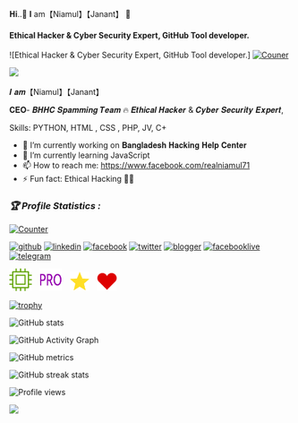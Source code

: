 
𝐇𝐢..👋 𝐈 am【Niamul】【Janant】  🔰
#### Ethical Hacker & Cyber Security Expert, GitHub Tool developer.
![Ethical Hacker & Cyber Security Expert, GitHub Tool developer.]
<a href="https://github.com/NiamulJannat71"><img height="40" title="Couner" src="https://komarev.com/ghpvc/?username=MrHacker-X&color=blueviolet&style=flat-square"></a>
<!DOCTYPE html>
<html>
</head>
<body>
   <img src="https://raw.githubusercontent.com/abhisheknaiidu/abhisheknaiidu/master/code.gif" />
</body>
</html>

𝑰 𝒂𝒎【Niamul】【Janant】

𝐂𝐄𝐎- 𝑩𝑯𝑯𝑪 𝑺𝒑𝒂𝒎𝒎𝒊𝒏𝒈 𝑻𝒆𝒂𝒎 🔥
𝑬𝒕𝒉𝒊𝒄𝒂𝒍 𝑯𝒂𝒄𝒌𝒆𝒓 & 𝑪𝒚𝒃𝒆𝒓 𝑺𝒆𝒄𝒖𝒓𝒊𝒕𝒚 𝑬𝒙𝒑𝒆𝒓𝒕, 


Skills: PYTHON, HTML , CSS , PHP,  JV, C+

- 🔭 I’m currently working on 𝐁𝐚𝐧𝐠𝐥𝐚𝐝𝐞𝐬𝐡 𝐇𝐚𝐜𝐤𝐢𝐧𝐠 𝐇𝐞𝐥𝐩 𝐂𝐞𝐧𝐭𝐞𝐫 
- 🌱 I’m currently learning JavaScript 
- 📫 How to reach me: https://www.facebook.com/realniamul71 
- ⚡ Fun fact: Ethical Hacking 👨‍💻 
<h3><b><i>🏆 Profile Statistics :</i></b></h3>
<a href="https://github.com/NiamulJannat71"><img height="25" title="Counter" src="https://komarev.com/ghpvc/?username=MrHacker-X&color=blueviolet&style=flat-square"></a>

[<img src='https://cdn.jsdelivr.net/npm/simple-icons@3.0.1/icons/github.svg' alt='github' height='40'>](https://github.com/NiammulJannat71)  [<img src='https://cdn.jsdelivr.net/npm/simple-icons@3.0.1/icons/linkedin.svg' alt='linkedin' height='40'>](https://www.linkedin.com/in/rihanahmed/)  [<img src='https://cdn.jsdelivr.net/npm/simple-icons@3.0.1/icons/facebook.svg' alt='facebook' height='40'>](https://www.facebook.com/realniamul71)  [<img src='https://cdn.jsdelivr.net/npm/simple-icons@3.0.1/icons/twitter.svg' alt='twitter' height='40'>](https://twitter.com/bangladshhackinghelpcenter)  [<img src='https://cdn.jsdelivr.net/npm/simple-icons@3.0.1/icons/blogger.svg' alt='blogger' height='40'>](https://www.blogger.com/profile/17663910137017831903)  [<img src='https://cdn.jsdelivr.net/npm/simple-icons@3.0.1/icons/facebooklive.svg' alt='facebooklive' height='40'>](https://facebook.com/groups/3749151271810746/)  [<img src='https://cdn.jsdelivr.net/npm/simple-icons@3.0.1/icons/telegram.svg' alt='telegram' height='40'>](https://t.me/RihanAhmed404)  

<a href='https://docs.github.com/en/developers'><img src='https://raw.githubusercontent.com/acervenky/animated-github-badges/master/assets/devbadge.gif' width='40' height='40'></a> <a href='https://github.com/pricing'><img src='https://raw.githubusercontent.com/acervenky/animated-github-badges/master/assets/pro.gif' width='40' height='40'></a> <a href='https://stars.github.com/'><img src='https://raw.githubusercontent.com/acervenky/animated-github-badges/master/assets/starbadge.gif' width='35' height='35'></a> <a href='https://docs.github.com/en/github/supporting-the-open-source-community-with-github-sponsors'><img src='https://raw.githubusercontent.com/acervenky/animated-github-badges/master/assets/sponsorbadge.gif' width='35' height='35'></a> 

[![trophy](https://github-profile-trophy.vercel.app/?username=Rihan444)](https://github.com/ryo-ma/github-profile-trophy)

![GitHub stats](https://github-readme-stats.vercel.app/api?username=Rihan444&show_icons=true)  

![GitHub Activity Graph](https://activity-graph.herokuapp.com/graph?username=Rihan444)  

![GitHub metrics](https://metrics.lecoq.io/Rihan444)  

![GitHub streak stats](https://github-readme-streak-stats.herokuapp.com/?user=Rihan444)  

![Profile views](https://gpvc.arturio.dev/Niamuljannat71)  
 
<!DOCTYPE html>
<html>
<head>
   
</head>
<body>
   <img src="https://64.media.tumblr.com/70aa2a2035e1b9cadd55025a7c762d33/7653f28cae22ed4d-f0/s540x810/d469c084f5a75f2bed6f87ce3e786e4f716179ca.jpg" />
</body>
</html>
